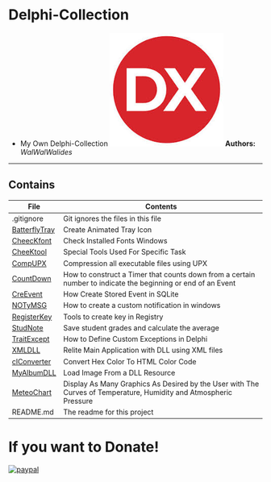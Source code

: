 # Delphi-Collection
- My Own Delphi-Collection
![](Delphi-Collection.jpg)
**Authors:**  *WalWalWalides*
------

## Contains

| File | Contents | 
| --- | --- |
| .gitignore | Git ignores the files in this file |
|[BatterflyTray](https://github.com/walwalwalides/Delphi-Collection/tree/master/BatterflyTray)|Create Animated Tray Icon|
|[CheecKfont](https://github.com/walwalwalides/Delphi-Collection/tree/master/CheecKfont)|Check Installed Fonts Windows|
|[CheeKtool](https://github.com/walwalwalides/Delphi-Collection/tree/master/CheeKtool)|Special Tools Used For Specific Task|
|[CompUPX](https://github.com/walwalwalides/Delphi-Collection/tree/master/CompUPX)|Compression all executable files using UPX|
|[CountDown](https://github.com/walwalwalides/Delphi-Collection/tree/master/CountDown)|How to construct a Timer that counts down from a certain number to indicate the beginning or end of an Event|
|[CreEvent](https://github.com/walwalwalides/Delphi-Collection/tree/master/CreEvent)|How Create Stored Event in SQLite|
|[NOTyMSG](https://github.com/walwalwalides/Delphi-Collection/tree/master/NOTyMSG])|How to create a custom notification in windows|
|[RegisterKey](https://github.com/walwalwalides/Delphi-Collection/tree/master/RegisterKey)|Tools to create key in Registry |
|[StudNote](https://github.com/walwalwalides/Delphi-Collection/tree/master/StudNote)|Save student grades and calculate the average|
|[TraitExcept](https://github.com/walwalwalides/Delphi-Collection/tree/master/TraitExcept)|How to Define Custom Exceptions in Delphi|
|[XMLDLL](https://github.com/walwalwalides/Delphi-Collection/tree/master/XMLDLL)|Relite Main Application with DLL using XML files|
|[clConverter](https://github.com/walwalwalides/Delphi-Collection/tree/master/clConverter)|Convert Hex Color To HTML Color Code|
|[MyAlbumDLL](https://github.com/walwalwalides/Delphi-Collection/tree/master/MyAlbumDLL)|Load Image From a DLL Resource|
|[MeteoChart](https://github.com/walwalwalides/Delphi-Collection-VCL/tree/master/MeteoChart)|Display As Many Graphics As Desired by the User with The Curves of Temperature, Humidity and Atmospheric Pressure|  
| README.md | The readme for this project


# If you want to Donate!

[![paypal](https://www.paypalobjects.com/en_US/i/btn/btn_donateCC_LG.gif)](https://www.paypal.com/cgi-bin/webscr?cmd=_s-xclick&hosted_button_id=Y79F36A9BGLHS&source=url)

